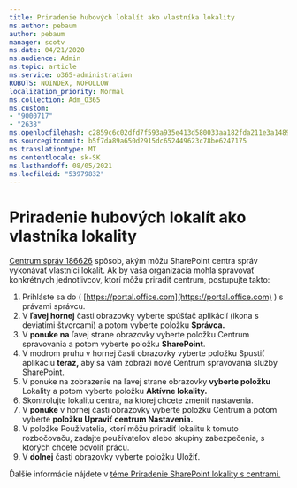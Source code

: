 ```yaml
---
title: Priradenie hubových lokalít ako vlastníka lokality
ms.author: pebaum
author: pebaum
manager: scotv
ms.date: 04/21/2020
ms.audience: Admin
ms.topic: article
ms.service: o365-administration
ROBOTS: NOINDEX, NOFOLLOW
localization_priority: Normal
ms.collection: Adm_O365
ms.custom:
- "9000717"
- "2638"
ms.openlocfilehash: c2859c6c02dfd7f593a935e413d580033aa182fda211e3a1489b43fddc067c6c
ms.sourcegitcommit: b5f7da89a650d2915dc652449623c78be6247175
ms.translationtype: MT
ms.contentlocale: sk-SK
ms.lasthandoff: 08/05/2021
ms.locfileid: "53979832"
---
```

# <a name="associate-hub-sites-as-site-owner"></a>Priradenie hubových lokalít ako vlastníka lokality

[Centrum správ 186626](https://admin.microsoft.com/Adminportal/Home?source=applauncher#/MessageCenter?id=MC186626) spôsob, akým môžu SharePoint centra správ vykonávať vlastníci lokalít. Ak by vaša organizácia mohla spravovať konkrétnych jednotlivcov, ktorí môžu priradiť centrum, postupujte takto: 

1. Prihláste sa do ( [https://portal.office.com](https://portal.office.com) ) s právami správcu.
2. V **ľavej hornej** časti obrazovky vyberte spúšťač aplikácií (ikona s deviatimi štvorcami) a potom vyberte položku **Správca.**
3. V **ponuke na** ľavej strane obrazovky vyberte položku Centrum spravovania a potom vyberte položku **SharePoint**.
4. V modrom pruhu v hornej časti obrazovky vyberte položku Spustiť aplikáciu **teraz,** aby sa vám zobrazí nové Centrum spravovania služby SharePoint.
5. V ponuke na zobrazenie na ľavej strane obrazovky **vyberte položku** Lokality a potom vyberte položku **Aktívne lokality.**
6. Skontrolujte lokalitu centra, na ktorej chcete zmeniť nastavenia.
7. V **ponuke** v hornej časti obrazovky vyberte položku Centrum a potom vyberte **položku Upraviť centrum Nastavenia.**
8. V položke Používatelia, ktorí môžu priradiť lokalitu k tomuto rozbočovaču, zadajte používateľov alebo skupiny zabezpečenia, s ktorých chcete povoliť prácu.
9. V **dolnej** časti obrazovky vyberte položku Uložiť.

Ďalšie informácie nájdete v [téme Priradenie SharePoint lokality s centrami.](https://support.office.com/article/associate-a-sharepoint-site-with-a-hub-site-ae0009fd-af04-4d3d-917d-88edb43efc05) 